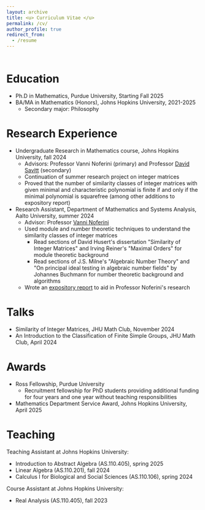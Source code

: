 ```yaml
---
layout: archive
title: <u> Curriculum Vitae </u>
permalink: /cv/
author_profile: true
redirect_from:
  - /resume
---
```

<div style="height: 7px;"></div>

Education
======
* Ph.D in Mathematics, Purdue University, Starting Fall 2025
* BA/MA in Mathematics (Honors), Johns Hopkins University, 2021-2025
  * Secondary major: Philosophy

Research Experience
======
* Undergraduate Research in Mathematics course, Johns Hopkins University, fall 2024
  * Advisors: Professor Vanni Noferini (primary) and Professor [David Savitt](https://mathematics.jhu.edu/directory/david-savitt/) (secondary)
  * Continuation of summer research project on integer matrices
  * Proved that the number of similarity classes of integer matrices with given minimal and characteristic polynomial is finite if and only if the minimal polynomial is squarefree (among other additions to expository report)
* Research Assistant, Department of Mathematics and Systems Analysis, Aalto University, summer 2024
  * Advisor: Professor [Vanni Noferini](https://math.aalto.fi/~noferiv1/)
  * Used module and number theoretic techniques to understand the similarity classes of integer matrices
    * Read sections of David Husert's dissertation "Similarity of Integer Matrices" and Irving Reiner's "Maximal Orders" for module theoretic background
    * Read sections of J.S. Milne's "Algebraic Number Theory" and "On principal ideal testing in algebraic number fields" by Johannes Buchmann for number theoretic background and algorithms
  *  Wrote an [expository report](Integer-Matrices.pdf) to aid in Professor Noferini's research
 
  
Talks
======
* Similarity of Integer Matrices, JHU Math Club, November 2024
* An Introduction to the Classification of Finite Simple Groups, JHU Math Club, April 2024

Awards
======
* Ross Fellowship, Purdue University
  * Recruitment fellowship for PhD students providing additional funding for four years and one year without teaching responsibilities
* Mathematics Department Service Award, Johns Hopkins University, April 2025

Teaching
======
Teaching Assistant at Johns Hopkins University:
* Introduction to Abstract Algebra (AS.110.405), spring 2025
* Linear Algebra (AS.110.201), fall 2024
* Calculus I for Biological and Social Sciences (AS.110.106), spring 2024

Course Assistant at Johns Hopkins University: 
* Real Analysis (AS.110.405), fall 2023
